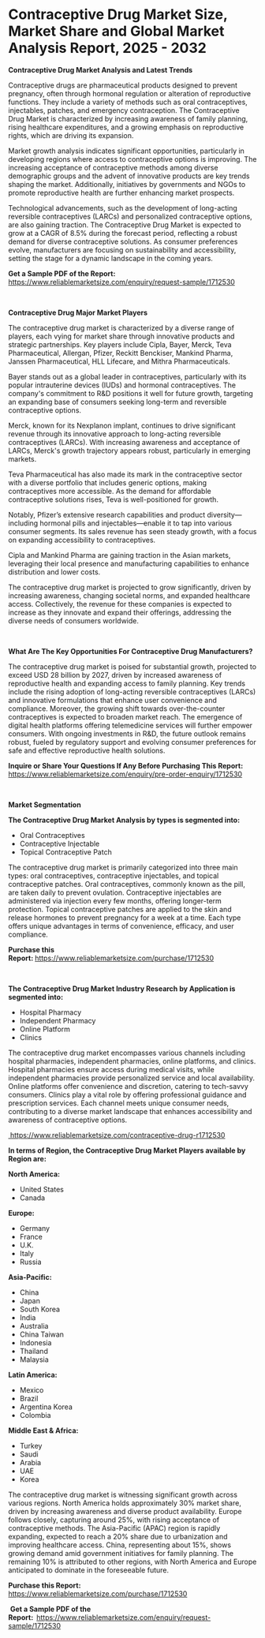 <p><h1>Contraceptive Drug Market Size, Market Share and Global Market Analysis Report, 2025 - 2032</h1></p><p><strong>Contraceptive Drug Market Analysis and Latest Trends</strong></p>
<p><p>Contraceptive drugs are pharmaceutical products designed to prevent pregnancy, often through hormonal regulation or alteration of reproductive functions. They include a variety of methods such as oral contraceptives, injectables, patches, and emergency contraception. The Contraceptive Drug Market is characterized by increasing awareness of family planning, rising healthcare expenditures, and a growing emphasis on reproductive rights, which are driving its expansion.</p><p>Market growth analysis indicates significant opportunities, particularly in developing regions where access to contraceptive options is improving. The increasing acceptance of contraceptive methods among diverse demographic groups and the advent of innovative products are key trends shaping the market. Additionally, initiatives by governments and NGOs to promote reproductive health are further enhancing market prospects.</p><p>Technological advancements, such as the development of long-acting reversible contraceptives (LARCs) and personalized contraceptive options, are also gaining traction. The Contraceptive Drug Market is expected to grow at a CAGR of 8.5% during the forecast period, reflecting a robust demand for diverse contraceptive solutions. As consumer preferences evolve, manufacturers are focusing on sustainability and accessibility, setting the stage for a dynamic landscape in the coming years.</p></p>
<p><strong>Get a Sample PDF of the Report:&nbsp;</strong> <a href="https://www.reliablemarketsize.com/enquiry/request-sample/1712530?utm_campaign=2625&utm_medium=2&utm_source=Github&utm_content=ia&utm_term=19042025&utm_id=contraceptive-drug">https://www.reliablemarketsize.com/enquiry/request-sample/1712530</a></p>
<p>&nbsp;</p>
<p><strong>Contraceptive Drug Major Market Players</strong></p>
<p><p>The contraceptive drug market is characterized by a diverse range of players, each vying for market share through innovative products and strategic partnerships. Key players include Cipla, Bayer, Merck, Teva Pharmaceutical, Allergan, Pfizer, Reckitt Benckiser, Mankind Pharma, Janssen Pharmaceutical, HLL Lifecare, and Mithra Pharmaceuticals.</p><p>Bayer stands out as a global leader in contraceptives, particularly with its popular intrauterine devices (IUDs) and hormonal contraceptives. The company's commitment to R&D positions it well for future growth, targeting an expanding base of consumers seeking long-term and reversible contraceptive options.</p><p>Merck, known for its Nexplanon implant, continues to drive significant revenue through its innovative approach to long-acting reversible contraceptives (LARCs). With increasing awareness and acceptance of LARCs, Merck's growth trajectory appears robust, particularly in emerging markets.</p><p>Teva Pharmaceutical has also made its mark in the contraceptive sector with a diverse portfolio that includes generic options, making contraceptives more accessible. As the demand for affordable contraceptive solutions rises, Teva is well-positioned for growth.</p><p>Notably, Pfizer’s extensive research capabilities and product diversity—including hormonal pills and injectables—enable it to tap into various consumer segments. Its sales revenue has seen steady growth, with a focus on expanding accessibility to contraceptives.</p><p>Cipla and Mankind Pharma are gaining traction in the Asian markets, leveraging their local presence and manufacturing capabilities to enhance distribution and lower costs.</p><p>The contraceptive drug market is projected to grow significantly, driven by increasing awareness, changing societal norms, and expanded healthcare access. Collectively, the revenue for these companies is expected to increase as they innovate and expand their offerings, addressing the diverse needs of consumers worldwide.</p></p>
<p>&nbsp;</p>
<p><strong>What Are The Key Opportunities For Contraceptive Drug Manufacturers?</strong></p>
<p><p>The contraceptive drug market is poised for substantial growth, projected to exceed USD 28 billion by 2027, driven by increased awareness of reproductive health and expanding access to family planning. Key trends include the rising adoption of long-acting reversible contraceptives (LARCs) and innovative formulations that enhance user convenience and compliance. Moreover, the growing shift towards over-the-counter contraceptives is expected to broaden market reach. The emergence of digital health platforms offering telemedicine services will further empower consumers. With ongoing investments in R&D, the future outlook remains robust, fueled by regulatory support and evolving consumer preferences for safe and effective reproductive health solutions.</p></p>
<p><strong>Inquire or Share Your Questions If Any Before Purchasing This Report:</strong> <a href="https://www.reliablemarketsize.com/enquiry/pre-order-enquiry/1712530?utm_campaign=2625&utm_medium=2&utm_source=Github&utm_content=ia&utm_term=19042025&utm_id=contraceptive-drug">https://www.reliablemarketsize.com/enquiry/pre-order-enquiry/1712530</a></p>
<p>&nbsp;</p>
<p><strong>Market Segmentation</strong></p>
<p><strong>The Contraceptive Drug Market Analysis by types is segmented into:</strong></p>
<p><ul><li>Oral Contraceptives</li><li>Contraceptive Injectable</li><li>Topical Contraceptive Patch</li></ul></p>
<p><p>The contraceptive drug market is primarily categorized into three main types: oral contraceptives, contraceptive injectables, and topical contraceptive patches. Oral contraceptives, commonly known as the pill, are taken daily to prevent ovulation. Contraceptive injectables are administered via injection every few months, offering longer-term protection. Topical contraceptive patches are applied to the skin and release hormones to prevent pregnancy for a week at a time. Each type offers unique advantages in terms of convenience, efficacy, and user compliance.</p></p>
<p><strong>Purchase this Report:&nbsp;</strong><a href="https://www.reliablemarketsize.com/purchase/1712530?utm_campaign=2625&utm_medium=2&utm_source=Github&utm_content=ia&utm_term=19042025&utm_id=contraceptive-drug">https://www.reliablemarketsize.com/purchase/1712530</a></p>
<p>&nbsp;</p>
<p><strong>The Contraceptive Drug Market Industry Research by Application is segmented into:</strong></p>
<p><ul><li>Hospital Pharmacy</li><li>Independent Pharmacy</li><li>Online Platform</li><li>Clinics</li></ul></p>
<p><p>The contraceptive drug market encompasses various channels including hospital pharmacies, independent pharmacies, online platforms, and clinics. Hospital pharmacies ensure access during medical visits, while independent pharmacies provide personalized service and local availability. Online platforms offer convenience and discretion, catering to tech-savvy consumers. Clinics play a vital role by offering professional guidance and prescription services. Each channel meets unique consumer needs, contributing to a diverse market landscape that enhances accessibility and awareness of contraceptive options.</p></p>
<p><a href="https://www.reliablemarketsize.com/contraceptive-drug-r1712530?utm_campaign=2625&utm_medium=2&utm_source=Github&utm_content=ia&utm_term=19042025&utm_id=contraceptive-drug">&nbsp;https://www.reliablemarketsize.com/contraceptive-drug-r1712530</a></p>
<p><strong>In terms of Region, the Contraceptive Drug Market Players available by Region are:</strong></p>
<p>
    <p> <strong> North America: </strong>
        <ul>
            <li>United States</li>
            <li>Canada</li>
        </ul>
        </p> 
    <p> <strong> Europe: </strong>
        <ul>
            <li>Germany</li>
            <li>France</li>
            <li>U.K.</li>
            <li>Italy</li>
            <li>Russia</li>
        </ul>
        </p> 
    <p> <strong> Asia-Pacific: </strong>
        <ul>
            <li>China</li>
            <li>Japan</li>
            <li>South Korea</li>
            <li>India</li>
            <li>Australia</li>
            <li>China Taiwan</li>
            <li>Indonesia</li>
            <li>Thailand</li>
            <li>Malaysia</li>
        </ul>
        </p> 
    <p> <strong> Latin America: </strong>
        <ul>
            <li>Mexico</li>
            <li>Brazil</li>
            <li>Argentina Korea</li>
            <li>Colombia</li>
        </ul>
        </p> 
    <p> <strong> Middle East & Africa: </strong>
        <ul>
            <li>Turkey</li>
            <li>Saudi</li>
            <li>Arabia</li>
            <li>UAE</li>
            <li>Korea</li>
        </ul>
    </p>
    </p>
<p><p>The contraceptive drug market is witnessing significant growth across various regions. North America holds approximately 30% market share, driven by increasing awareness and diverse product availability. Europe follows closely, capturing around 25%, with rising acceptance of contraceptive methods. The Asia-Pacific (APAC) region is rapidly expanding, expected to reach a 20% share due to urbanization and improving healthcare access. China, representing about 15%, shows growing demand amid government initiatives for family planning. The remaining 10% is attributed to other regions, with North America and Europe anticipated to dominate in the foreseeable future.</p></p>
<p><strong>Purchase this Report: </strong><a href="https://www.reliablemarketsize.com/purchase/1712530?utm_campaign=2625&utm_medium=2&utm_source=Github&utm_content=ia&utm_term=19042025&utm_id=contraceptive-drug">https://www.reliablemarketsize.com/purchase/1712530</a></p>
<p>&nbsp;<strong>Get a Sample PDF of the Report:&nbsp;&nbsp;</strong><a href="https://www.reliablemarketsize.com/enquiry/request-sample/1712530?utm_campaign=2625&utm_medium=2&utm_source=Github&utm_content=ia&utm_term=19042025&utm_id=contraceptive-drug">https://www.reliablemarketsize.com/enquiry/request-sample/1712530</a></p>
<p><strong></strong></p>
<p><p></p><p></p><p></p></p>